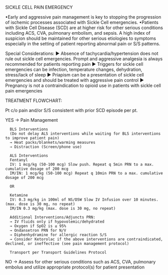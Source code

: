 SICKLE CELL PAIN EMERGENCY

•Early and aggressive pain management is key to stopping the progression of ischemic processes associated with Sickle Cell emergencies.
•Patients with Sickle Cell Disease (SCD) are at higher risk for other serious conditions including ACS, CVA, pulmonary embolism, and sepsis. A high index of suspicion should be maintained for other serious etiologies to symptoms especially in the setting of patient reporting abnormal pain or S/S patterns.

Special Considerations:
► Absence of tachycardia/hypertension does not rule out sickle cell emergencies. Prompt and aggressive analgesia is always recommended for patients reporting pain
► Triggers for sickle cell emergencies can be infection, temperature changes, dehydration, stress/lack of sleep
► Priapism can be a presentation of sickle cell emergencies and should be treated with aggressive pain control
► Pregnancy is not a contraindication to opioid use in patients with sickle cell pain emergencies

TREATMENT FLOWCHART:

Pt c/o pain and/or S/S consistent with prior SCD episode per pt.

YES → Pain Management

      BLS Interventions
      (Do not delay ALS interventions while waiting for BLS interventions to improve patient pain)
      → Heat packs/blankets/warming measures
      → Distraction (Screen/phone use)
      
      ALS Interventions
      Fentanyl
      IV: 1 mcg/kg (50-100 mcg) Slow push. Repeat q 5min PRN to a max. cumulative dosage of 200 mcg
      IM/IN: 1 mcg/kg (50-100 mcg) Repeat q 10min PRN to a max. cumulative dosage of 200 mcg
      
      OR
      
      Ketamine
      IV: 0.3 mg/kg in 100ml of NS/D5W Slow IV Infusion over 10 minutes. (max. dose is 30 mg, no repeat)
      IM/IN 0.3 mg/kg (max. dose is 30 mg, no repeat)
      
      Additional Interventions/Adjuncts PRN:
      → IV fluids only if hypovolemic/dehydrated
      → Oxygen if SpO2 is ≤ 95%
      → Ondansetron PRN for N/V
      → Diphenhydramine for allergic reaction S/S
      → Consider Ketorolac if the above interventions are contraindicated, declined, or ineffective (see pain management protocol)
      
      Transport per Transport Guidelines Protocol

NO → Assess for other serious conditions such as ACS, CVA, pulmonary embolus and utilize appropriate protocol(s) for patient presentation





